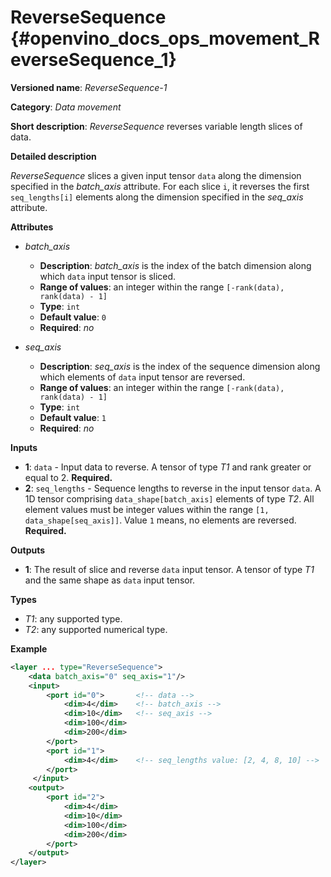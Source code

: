 # ReverseSequence {#openvino_docs_ops_movement_ReverseSequence_1}

**Versioned name**: *ReverseSequence-1*

**Category**: *Data movement*

**Short description**: *ReverseSequence* reverses variable length slices of data.

**Detailed description**

*ReverseSequence* slices a given input tensor `data` along the dimension specified in the *batch_axis* attribute. For each slice `i`, it reverses the first `seq_lengths[i]` elements along the dimension specified in the *seq_axis* attribute.

**Attributes**

* *batch_axis*

  * **Description**: *batch_axis* is the index of the batch dimension along which `data` input tensor is sliced.
  * **Range of values**: an integer within the range `[-rank(data), rank(data) - 1]`
  * **Type**: `int`
  * **Default value**: `0`
  * **Required**: *no*

* *seq_axis*

  * **Description**: *seq_axis* is the index of the sequence dimension along which elements of `data` input tensor are reversed.
  * **Range of values**: an integer within the range `[-rank(data), rank(data) - 1]`
  * **Type**: `int`
  * **Default value**: `1`
  * **Required**: *no*

**Inputs**

* **1**: `data` - Input data to reverse. A tensor of type *T1* and rank greater or equal to 2. **Required.**
* **2**: `seq_lengths` - Sequence lengths to reverse in the input tensor `data`. A 1D tensor comprising `data_shape[batch_axis]` elements of type *T2*. All element values must be integer values within the range `[1, data_shape[seq_axis]]`. Value `1` means, no elements are reversed. **Required.**

**Outputs**

* **1**: The result of slice and reverse `data` input tensor. A tensor of type *T1* and the same shape as `data` input tensor.

**Types**

* *T1*: any supported type.
* *T2*: any supported numerical type.

**Example**

```xml
<layer ... type="ReverseSequence">
    <data batch_axis="0" seq_axis="1"/>
    <input>
        <port id="0">       <!-- data -->
            <dim>4</dim>    <!-- batch_axis -->
            <dim>10</dim>   <!-- seq_axis -->
            <dim>100</dim>
            <dim>200</dim>
        </port>
        <port id="1">
            <dim>4</dim>    <!-- seq_lengths value: [2, 4, 8, 10] -->
        </port>
     </input>
    <output>
        <port id="2">
            <dim>4</dim>
            <dim>10</dim>
            <dim>100</dim>
            <dim>200</dim>
        </port>
    </output>
</layer>
```
